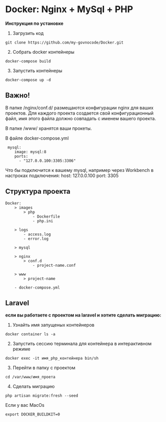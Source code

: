 # Docker: Nginx + MySql + PHP

**Инструкция по установке**

1) Загрузить код
```
git clone https://github.com/my-govnocode/Docker.git
```
2) Собрать docker контейнеры
```
docker-compose build
```
3) Запустить контейнеры
```
docker-compose up -d
```

## Важно!
В папке /nginx/conf.d/ размещаются конфигурации nginx для ваших проектов. Для каждого проекта создается свой конфигурационный файл, имя этого файла должно совпадать с именем вашего проекта.

В папке /www/ хранятся ваши прокеты.

В файле docker-compose.yml
```
 mysql:
    image: mysql:8
    ports:
      - "127.0.0.100:3305:3306"
```
Что бы подключится к вашему mysql, например через Workbench в настроках подключения:
    host: 127.0.0.100
    port: 3305

## Структура проекта 
```
Docker:
    > images
        > php
            - Dockerfile
            - php.ini
            
    > logs
        - access.log
        - error.log
        
    > mysql
    
    > nginx
        > conf.d
            - project-name.conf
            
    > www
        > project-name
        
    - docker-compose.yml
```
## Laravel
**если вы работаете с проектом на laravel и хотите сделать миграцию:**
1) Узнайть имя запущеных контейнеров
```
docker container ls -a
```
2) Запустить сессию терминала для контейнера в интерактивном режиме
```
docker exec -it имя_php_контейнера bin/sh
```
3) Перейти в папку с проектом
```
cd /var/www/имя_проета
```
4) Сделать миграцию
```
php artisan migrate:fresh --seed
```


Если у вас MacOs
```
export DOCKER_BUILDKIT=0
```
